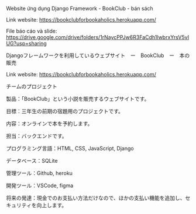 Website ứng dụng Django Framework - BookClub - bán sách


Link website: https://bookclubforbookaholics.herokuapp.com/

File báo cáo và slide: https://drive.google.com/drive/folders/1rNaycPPJw6R3FaCdh1IwbrxYrsV5vIUG?usp=sharing


Djangoフレームワークを利用しているウェブサイト　ー　BookClub　ー　本の販売

Link website: https://bookclubforbookaholics.herokuapp.com/

チームのプロジェクト

製品：「BookClub」という小説を販売するウェブサイトです。

目標：三年生の前期の宿題用のプロジェクトです。

内容：オンラインで本を予約します。

担当：バックエンドです。

プログラミング言語：HTML, CSS, JavaScript, Django

データベース：SQLite 

管理ツール：Github, heroku

開発ツール：VSCode, figma

将来の発達：現金でのお支払い方法だけなので、ほかの支払い機能を追加し、セキュリティを向上します。
